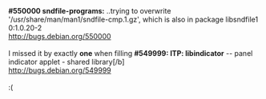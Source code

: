 <html><body><strong>#550000 sndfile-programs:</strong> ..trying to overwrite '/usr/share/man/man1/sndfile-cmp.1.gz', which is also in package libsndfile1 0:1.0.20-2<br>
<a href="http://bugs.debian.org/550000">http://bugs.debian.org/550000</a><br>
<br>
I missed it by exactly <strong>one</strong> when filling <strong>#549999: ITP: libindicator</strong> -- panel indicator applet - shared library[/b]<br>
<a href="http://bugs.debian.org/549999">http://bugs.debian.org/549999</a><br>
<br>
:(</body></html>
